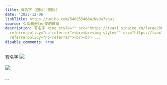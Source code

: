 ```yaml
---
title: 有名字 [图片][图片]
date: '2023-12-06'
linkTitle: https://weibo.com/5402554084/NvUa7sguj
source: 久保醬是ten使的微博
description: 有名字 <img style="" src="https://tvax1.sinaimg.cn/large/005TCz76gy1hkkbdnarryj31hc0u0n2t.jpg"
  referrerpolicy="no-referrer"><br><br><img style="" src="https://tvax1.sinaimg.cn/large/005TCz76gy1hkkbe7mi7hj31kw0w0ah7.jpg"
  referrerpolicy="no-referrer"><br><br> ...
disable_comments: true
---
```

有名字 <img style="" src="https://tvax1.sinaimg.cn/large/005TCz76gy1hkkbdnarryj31hc0u0n2t.jpg" referrerpolicy="no-referrer"><br><br><img style="" src="https://tvax1.sinaimg.cn/large/005TCz76gy1hkkbe7mi7hj31kw0w0ah7.jpg" referrerpolicy="no-referrer"><br><br> ...
